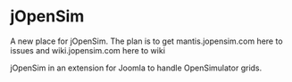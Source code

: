 # jOpenSim

A new place for jOpenSim. The plan is to get mantis.jopensim.com here to issues and wiki.jopensim.com here to wiki

jOpenSim in an extension for Joomla to handle OpenSimulator grids.
